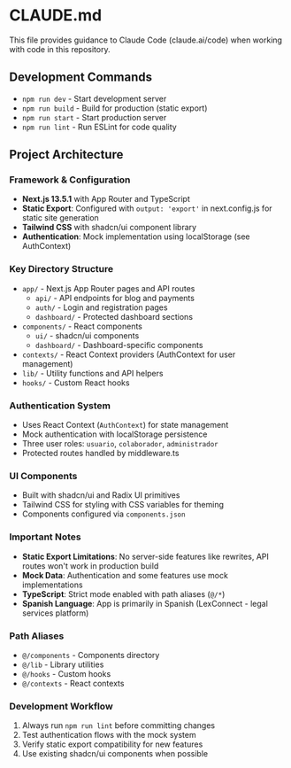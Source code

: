 # CLAUDE.md

This file provides guidance to Claude Code (claude.ai/code) when working with code in this repository.

## Development Commands

- `npm run dev` - Start development server
- `npm run build` - Build for production (static export)
- `npm run start` - Start production server
- `npm run lint` - Run ESLint for code quality

## Project Architecture

### Framework & Configuration
- **Next.js 13.5.1** with App Router and TypeScript
- **Static Export**: Configured with `output: 'export'` in next.config.js for static site generation
- **Tailwind CSS** with shadcn/ui component library
- **Authentication**: Mock implementation using localStorage (see AuthContext)

### Key Directory Structure
- `app/` - Next.js App Router pages and API routes
  - `api/` - API endpoints for blog and payments
  - `auth/` - Login and registration pages
  - `dashboard/` - Protected dashboard sections
- `components/` - React components
  - `ui/` - shadcn/ui components
  - `dashboard/` - Dashboard-specific components
- `contexts/` - React Context providers (AuthContext for user management)
- `lib/` - Utility functions and API helpers
- `hooks/` - Custom React hooks

### Authentication System
- Uses React Context (`AuthContext`) for state management
- Mock authentication with localStorage persistence
- Three user roles: `usuario`, `colaborador`, `administrador`
- Protected routes handled by middleware.ts

### UI Components
- Built with shadcn/ui and Radix UI primitives
- Tailwind CSS for styling with CSS variables for theming
- Components configured via `components.json`

### Important Notes
- **Static Export Limitations**: No server-side features like rewrites, API routes won't work in production build
- **Mock Data**: Authentication and some features use mock implementations
- **TypeScript**: Strict mode enabled with path aliases (`@/*`)
- **Spanish Language**: App is primarily in Spanish (LexConnect - legal services platform)

### Path Aliases
- `@/components` - Components directory
- `@/lib` - Library utilities
- `@/hooks` - Custom hooks
- `@/contexts` - React contexts

### Development Workflow
1. Always run `npm run lint` before committing changes
2. Test authentication flows with the mock system
3. Verify static export compatibility for new features
4. Use existing shadcn/ui components when possible